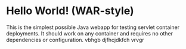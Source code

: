 Hello World! (WAR-style)
===============

This is the simplest possible Java webapp for testing servlet container deployments.  It should work on any container and requires no other dependencies or configuration.
vbhgb
djfhcjdkfch
vrvgr
